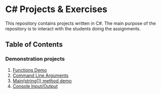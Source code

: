 # C# Projects & Exercises

This repository contains projects written in C#. The main purpose of the repository is to interact with the students doing the assignments.

## Table of Contents

### Demonstration projects

1. [Functions Demo](Demos/00001.%20Functions/)
2. [Command Line Arguments](Demos/00002.%20CommandLineArguments/)
3. [Main(string[]) method demo](Demos/00003.%20TheMainAppMethodDemo/)
4. [Console Input/Output](Demos/00004.%20ConsoleInputOutput)
